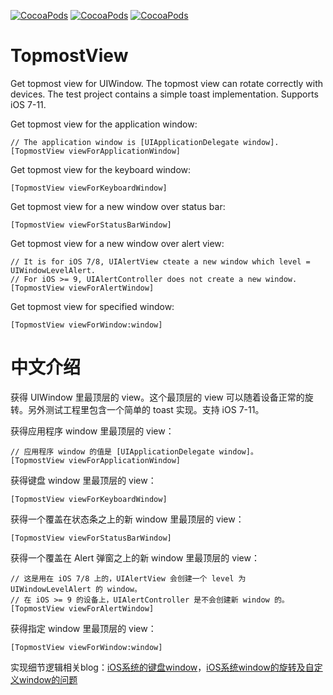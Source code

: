 [![CocoaPods](https://img.shields.io/cocoapods/v/TopmostView.svg)]() [![CocoaPods](https://img.shields.io/cocoapods/p/TopmostView.svg)]() [![CocoaPods](https://img.shields.io/cocoapods/l/TopmostView.svg)]()

# TopmostView

Get topmost view for UIWindow. The topmost view can rotate correctly with devices. The test project contains a simple toast implementation. Supports iOS 7-11.

Get topmost view for the application window:

    // The application window is [UIApplicationDelegate window].
    [TopmostView viewForApplicationWindow]

Get topmost view for the keyboard window:

    [TopmostView viewForKeyboardWindow]

Get topmost view for a new window over status bar:

    [TopmostView viewForStatusBarWindow]

Get topmost view for a new window over alert view:

    // It is for iOS 7/8, UIAlertView cteate a new window which level = UIWindowLevelAlert.
    // For iOS >= 9, UIAlertController does not create a new window.
    [TopmostView viewForAlertWindow]

Get topmost view for specified window:

    [TopmostView viewForWindow:window]

# 中文介绍

获得 UIWindow 里最顶层的 view。这个最顶层的 view 可以随着设备正常的旋转。另外测试工程里包含一个简单的 toast 实现。支持 iOS 7-11。

获得应用程序 window 里最顶层的 view：

    // 应用程序 window 的值是 [UIApplicationDelegate window]。
    [TopmostView viewForApplicationWindow]

获得键盘 window 里最顶层的 view：

    [TopmostView viewForKeyboardWindow]

获得一个覆盖在状态条之上的新 window 里最顶层的 view：

    [TopmostView viewForStatusBarWindow]

获得一个覆盖在 Alert 弹窗之上的新 window 里最顶层的 view：

    // 这是用在 iOS 7/8 上的，UIAlertView 会创建一个 level 为 UIWindowLevelAlert 的 window。
    // 在 iOS >= 9 的设备上，UIAlertController 是不会创建新 window 的。
    [TopmostView viewForAlertWindow]

获得指定 window 里最顶层的 view：

    [TopmostView viewForWindow:window]

实现细节逻辑相关blog：[iOS系统的键盘window](http://blog.harrisonxi.com/2017/02/iOS%E7%B3%BB%E7%BB%9F%E7%9A%84%E9%94%AE%E7%9B%98window.html)，[iOS系统window的旋转及自定义window的问题](http://blog.harrisonxi.com/2017/02/iOS%E7%B3%BB%E7%BB%9Fwindow%E7%9A%84%E6%97%8B%E8%BD%AC%E5%8F%8A%E8%87%AA%E5%AE%9A%E4%B9%89window%E7%9A%84%E9%97%AE%E9%A2%98.html)
